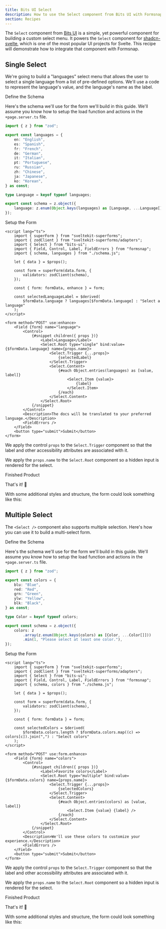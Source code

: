 ```yaml
---
title: Bits UI Select
description: How to use the Select component from Bits UI with Formsnap.
section: Recipes
---
```


<script>
	import { Steps, Step, Callout } from "@svecodocs/kit"
	import LoadingCard from "$lib/components/loading-card.svelte"
	import BitsSelectForm from "$lib/components/examples/bits-ui-select.svelte"
	import BitsMultiSelectForm from "$lib/components/examples/bits-ui-multi-select.svelte"
</script>

The `Select` component from [Bits UI](https://bits-ui.com/docs/components/select) is a simple, yet powerful component for building a custom select menu. It powers the `Select` component for [shadcn-svelte](https://shadcn-svelte.com/docs/components/select), which is one of the most popular UI projects for Svelte. This recipe will demonstrate how to integrate that component with Formsnap.

## Single Select

We're going to build a "languages" select menu that allows the user to select a single language from a list of pre-defined options. We'll use a code to represent the language's value, and the language's name as the label.

<Steps>

<Step>Define the Schema</Step>

Here's the schema we'll use for the form we'll build in this guide. We'll assume you know how to setup the load function and actions in the `+page.server.ts` file.

```ts title="schema.ts"
import { z } from "zod";

export const languages = {
	en: "English",
	es: "Spanish",
	fr: "French",
	de: "German",
	it: "Italian",
	pt: "Portuguese",
	ru: "Russian",
	zh: "Chinese",
	ja: "Japanese",
	ko: "Korean",
} as const;

type Language = keyof typeof languages;

export const schema = z.object({
	language: z.enum(Object.keys(languages) as [Language, ...Language[]]).default("en"),
});
```

<Step>Setup the Form</Step>

```svelte title="+page.svelte"
<script lang="ts">
	import { superForm } from "sveltekit-superforms";
	import { zodClient } from "sveltekit-superforms/adapters";
	import { Select } from "bits-ui";
	import { Field, Control, Label, FieldErrors } from "formsnap";
	import { schema, languages } from "./schema.js";

	let { data } = $props();

	const form = superForm(data.form, {
		validators: zodClient(schema),
	});

	const { form: formData, enhance } = form;

	const selectedLanguageLabel = $derived(
		$formData.language ? languages[$formData.language] : "Select a language"
	);
</script>

<form method="POST" use:enhance>
	<Field {form} name="language">
		<Control>
			{#snippet children({ props })}
				<Label>Language</Label>
				<Select.Root type="single" bind:value={$formData.language} name={props.name}>
					<Select.Trigger {...props}>
						{selectedLabel}
					</Select.Trigger>
					<Select.Content>
						{#each Object.entries(languages) as [value, label]}
							<Select.Item {value}>
								{label}
							</Select.Item>
						{/each}
					</Select.Content>
				</Select.Root>
			{/snippet}
		</Control>
		<Description>The docs will be translated to your preferred language.</Description>
		<FieldErrors />
	</Field>
	<button type="submit">Submit</button>
</form>
```

We apply the control `props` to the `Select.Trigger` component so that the label and other accessibility attributes are associated with it.

We apply the `props.name` to the `Select.Root` component so a hidden input is rendered for the select.

<Step>Finished Product</Step>

That's it! 🎉

With some additional styles and structure, the form could look something like this:

<BitsSelectForm />

</Steps>

## Multiple Select

The `<Select />` component also supports multiple selection. Here's how you can use it to build a multi-select form.

<Steps>

<Step>Define the Schema</Step>

Here's the schema we'll use for the form we'll build in this guide. We'll assume you know how to setup the load function and actions in the `+page.server.ts` file.

```ts title="schema.ts"
import { z } from "zod";

export const colors = {
	blu: "Blue",
	red: "Red",
	grn: "Green",
	ylw: "Yellow",
	blk: "Black",
} as const;

type Color = keyof typeof colors;

export const schema = z.object({
	colors: z
		.array(z.enum(Object.keys(colors) as [Color, ...Color[]]))
		.min(1, "Please select at least one color."),
});
```

<Step>Setup the Form</Step>

```svelte title="+page.svelte"
<script lang="ts">
	import { superForm } from "sveltekit-superforms";
	import { zodClient } from "sveltekit-superforms/adapters";
	import { Select } from "bits-ui";
	import { Field, Control, Label, FieldErrors } from "formsnap";
	import { schema, colors } from "./schema.js";

	let { data } = $props();

	const form = superForm(data.form, {
		validators: zodClient(schema),
	});

	const { form: formData } = form;

	const selectedColors = $derived(
		$formData.colors.length ? $formData.colors.map((c) => colors[c]).join(",") : "Select colors"
	);
</script>

<form method="POST" use:form.enhance>
	<Field {form} name="colors">
		<Control>
			{#snippet children({ props })}
				<Label>Favorite colors</Label>
				<Select.Root type="multiple" bind:value={$formData.colors} name={props.name}>
					<Select.Trigger {...props}>
						{selectedColors}
					</Select.Trigger>
					<Select.Content>
						{#each Object.entries(colors) as [value, label]}
							<Select.Item {value} {label} />
						{/each}
					</Select.Content>
				</Select.Root>
			{/snippet}
		</Control>
		<Description>We'll use these colors to customize your experience.</Description>
		<FieldErrors />
	</Field>
	<button type="submit">Submit</button>
</form>
```

We apply the control `props` to the `Select.Trigger` component so that the label and other accessibility attributes are associated with it.

We apply the `props.name` to the `Select.Root` component so a hidden input is rendered for the select.

<Step>Finished Product</Step>

That's it! 🎉

With some additional styles and structure, the form could look something like this:

<BitsMultiSelectForm />

</Steps>
